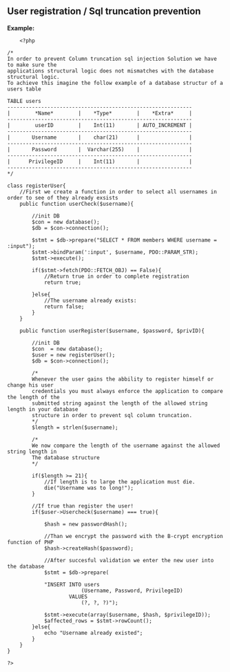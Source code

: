 
User registration / Sql truncation prevention
-------

**Example:**

   		<?php

	/*
	In order to prevent Column truncation sql injection Solution we have to make sure the
	applications structural logic does not mismatches with the database structural logic.
	To achieve this imagine the follow example of a database structur of a users table
	
	TABLE users
	------------------------------------------------------------
	|	     *Name* 	   |	*Type* 		  |    *Extra*     |
	------------------------------------------------------------
	|        userID	       |    Int(11)       | AUTO_INCREMENT |
	------------------------------------------------------------
	|       Username  	   |    char(21)      |  			   |
	------------------------------------------------------------
	|       Password       |  Varchar(255)    |				   |
	------------------------------------------------------------
	|      PrivilegeID     |    Int(11)       | 			   |
	------------------------------------------------------------
	*/
	
	class registerUser{	
		//First we create a function in order to select all usernames in order to see of they already exsists
		public function userCheck($username){
			
			//init DB
			$con = new database();
			$db = $con->connection();
			
			$stmt = $db->prepare("SELECT * FROM members WHERE username = :input");
			$stmt->bindParam(':input', $username, PDO::PARAM_STR);
			$stmt->execute();
	
			if($stmt->fetch(PDO::FETCH_OBJ) == False){ 
				//Return true in order to complete registration
				return true;
	
			}else{
				//The username already exists:
				return false;
			}
		}
		
		public function userRegister($username, $password, $privID){
			
			//init DB
			$con  = new database();
			$user = new registerUser();
			$db = $con->connection();
			
			/*
			Whenever the user gains the abbility to register himself or change his user
			credentials you must always enforce the application to compare the length of the
			submitted string against the length of the allowed string length in your database
			structure in order to prevent sql column truncation.
			*/
			$length = strlen($username);
		
			/*
			We now compare the length of the username against the allowed string length in
			The database structure
			*/
	
			if($length >= 21){
				//If length is to large the application must die.
				die("Username was to long!");	
			}
		
			//If true than register the user!		
			if($user->Usercheck($username) === true){
				
				$hash = new passwordHash();
	
				//Than we encrypt the password with the B-crypt encryption function of PHP
				$hash->createHash($password);
	
				//After succesful validation we enter the new user into the database
				$stmt = $db->prepare(

				"INSERT INTO users 
							(Username, Password, PrivilegeID)
						VALUES 
							(?, ?, ?)");
			
				$stmt->execute(array($username, $hash, $privilegeID));
				$affected_rows = $stmt->rowCount();			
			}else{
				echo "Username already existed";
			}
		}	
	}
	
	?>

